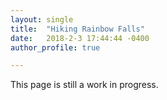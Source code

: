 ```yaml
---
layout: single
title:  "Hiking Rainbow Falls"
date:   2018-2-3 17:44:44 -0400
author_profile: true

---
```

This page is still a work in progress.
